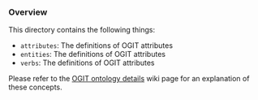 ### Overview

This directory contains the following things:

* `attributes`: The definitions of OGIT attributes
* `entities`: The definitions of OGIT attributes
* `verbs`: The definitions of OGIT attributes

Please refer to the [OGIT ontology details](https://github.com/arago/OGIT/wiki/OGIT-ontology-details) wiki page for an explanation of these concepts.

